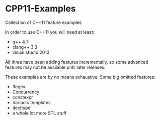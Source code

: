# CPP11-Examples
Collection of C++11 feature examples

In order to use C++11 you will need at least:
 * g++ 4.7
 * clang++ 3.3
 * visual studio 2013

All three have been adding features incrementally,
so some advanced features may not be available until later releases.

These examples are by no means exhaustive. Some big omitted features:
 * Regex
 * Concurrency
 * constexpr
 * Variadic templates
 * decltype
 * a whole lot more STL stuff
